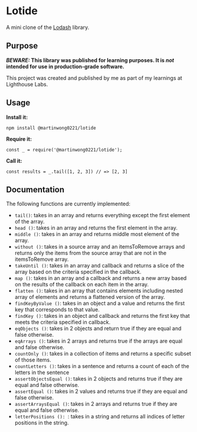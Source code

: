 # Lotide

A mini clone of the [Lodash](https://lodash.com) library.

## Purpose

**_BEWARE:_ This library was published for learning purposes. It is _not_ intended for use in production-grade software.**

This project was created and published by me as part of my learnings at Lighthouse Labs. 

## Usage

**Install it:**

`npm install @martinwong0221/lotide`

**Require it:**

`const _ = require('@martinwong0221/lotide');`

**Call it:**

`const results = _.tail([1, 2, 3]) // => [2, 3]`

## Documentation

The following functions are currently implemented:

* `tail()`: takes in an array and returns everything except the first element of the array.
* `head ()`: takes in an array and returns the first element in the array.
* `middle ()`: takes in an array and returns middle most element of the array.
* `without ()`: takes in a source array and an itemsToRemove arrays and returns only the items from the source array that are not in the itemsToRemove array.
* `takeUntil ()`: takes in an array and callback and returns a slice of the array based on the criteria specified in the callback.
* `map ()`: takes in an array and a callback and returns a new array based on the results of the callback on each item in the array.
* `flatten ()`: takes in an array that contains elements including nested array of elements and returns a flattened version of the array.
* `findKeyByValue ()`: takes in an object and a value and returns the first key that corresponds to that value.
* `findKey ()`: takes in an object and callback and returns the first key that meets the criteria specified in callback.
* `eqObjects ()`: takes in 2 objects and return true if they are equal and false otherwise.
* `eqArrays ()`: takes in 2 arrays and returns true if the arrays are equal and false otherwise.
* `countOnly ()`: takes in a collection of items and returns a specific subset of those items.
* `countLetters ()`: takes in a sentence and returns a count of each of the letters in the sentence
* `assertObjectsEqual ()`: takes in 2 objects and returns true if they are equal and false otherwise.
* `assertEqual ()`: takes in 2 values and returns true if they are equal and false otherwise.
* `assertArraysEqual ()`: takes in 2 arrays and returns true if they are equal and false otherwise.
* `letterPositions (): `: takes in a string and returns all indices of letter positions in the string.